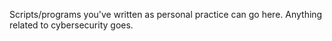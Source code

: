 Scripts/programs you've written as personal practice can go here. Anything related to cybersecurity goes.